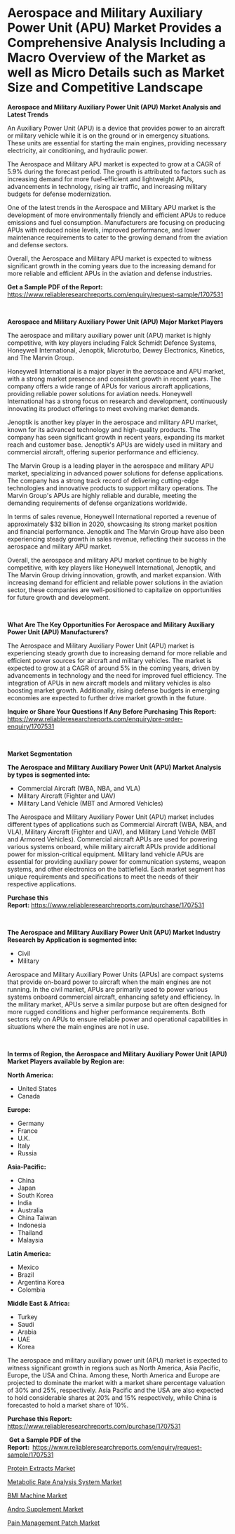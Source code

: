 <p><h1>Aerospace and Military Auxiliary Power Unit (APU) Market Provides a Comprehensive Analysis Including a Macro Overview of the Market as well as Micro Details such as Market Size and Competitive Landscape</h1></p><p><strong>Aerospace and Military Auxiliary Power Unit (APU) Market Analysis and Latest Trends</strong></p>
<p><p>An Auxiliary Power Unit (APU) is a device that provides power to an aircraft or military vehicle while it is on the ground or in emergency situations. These units are essential for starting the main engines, providing necessary electricity, air conditioning, and hydraulic power.</p><p>The Aerospace and Military APU market is expected to grow at a CAGR of 5.9% during the forecast period. The growth is attributed to factors such as increasing demand for more fuel-efficient and lightweight APUs, advancements in technology, rising air traffic, and increasing military budgets for defense modernization.</p><p>One of the latest trends in the Aerospace and Military APU market is the development of more environmentally friendly and efficient APUs to reduce emissions and fuel consumption. Manufacturers are focusing on producing APUs with reduced noise levels, improved performance, and lower maintenance requirements to cater to the growing demand from the aviation and defense sectors.</p><p>Overall, the Aerospace and Military APU market is expected to witness significant growth in the coming years due to the increasing demand for more reliable and efficient APUs in the aviation and defense industries.</p></p>
<p><strong>Get a Sample PDF of the Report:&nbsp;</strong> <a href="https://www.reliableresearchreports.com/enquiry/request-sample/1707531">https://www.reliableresearchreports.com/enquiry/request-sample/1707531</a></p>
<p>&nbsp;</p>
<p><strong>Aerospace and Military Auxiliary Power Unit (APU) Major Market Players</strong></p>
<p><p>The aerospace and military auxiliary power unit (APU) market is highly competitive, with key players including Falck Schmidt Defence Systems, Honeywell International, Jenoptik, Microturbo, Dewey Electronics, Kinetics, and The Marvin Group.</p><p>Honeywell International is a major player in the aerospace and APU market, with a strong market presence and consistent growth in recent years. The company offers a wide range of APUs for various aircraft applications, providing reliable power solutions for aviation needs. Honeywell International has a strong focus on research and development, continuously innovating its product offerings to meet evolving market demands.</p><p>Jenoptik is another key player in the aerospace and military APU market, known for its advanced technology and high-quality products. The company has seen significant growth in recent years, expanding its market reach and customer base. Jenoptik's APUs are widely used in military and commercial aircraft, offering superior performance and efficiency.</p><p>The Marvin Group is a leading player in the aerospace and military APU market, specializing in advanced power solutions for defense applications. The company has a strong track record of delivering cutting-edge technologies and innovative products to support military operations. The Marvin Group's APUs are highly reliable and durable, meeting the demanding requirements of defense organizations worldwide.</p><p>In terms of sales revenue, Honeywell International reported a revenue of approximately $32 billion in 2020, showcasing its strong market position and financial performance. Jenoptik and The Marvin Group have also been experiencing steady growth in sales revenue, reflecting their success in the aerospace and military APU market.</p><p>Overall, the aerospace and military APU market continue to be highly competitive, with key players like Honeywell International, Jenoptik, and The Marvin Group driving innovation, growth, and market expansion. With increasing demand for efficient and reliable power solutions in the aviation sector, these companies are well-positioned to capitalize on opportunities for future growth and development.</p></p>
<p>&nbsp;</p>
<p><strong>What Are The Key Opportunities For Aerospace and Military Auxiliary Power Unit (APU) Manufacturers?</strong></p>
<p><p>The Aerospace and Military Auxiliary Power Unit (APU) market is experiencing steady growth due to increasing demand for more reliable and efficient power sources for aircraft and military vehicles. The market is expected to grow at a CAGR of around 5% in the coming years, driven by advancements in technology and the need for improved fuel efficiency. The integration of APUs in new aircraft models and military vehicles is also boosting market growth. Additionally, rising defense budgets in emerging economies are expected to further drive market growth in the future.</p></p>
<p><strong>Inquire or Share Your Questions If Any Before Purchasing This Report:</strong> <a href="https://www.reliableresearchreports.com/enquiry/pre-order-enquiry/1707531">https://www.reliableresearchreports.com/enquiry/pre-order-enquiry/1707531</a></p>
<p>&nbsp;</p>
<p><strong>Market Segmentation</strong></p>
<p><strong>The Aerospace and Military Auxiliary Power Unit (APU) Market Analysis by types is segmented into:</strong></p>
<p><ul><li>Commercial Aircraft (WBA, NBA, and VLA)</li><li>Military Aircraft (Fighter and UAV)</li><li>Military Land Vehicle (MBT and Armored Vehicles)</li></ul></p>
<p><p>The Aerospace and Military Auxiliary Power Unit (APU) market includes different types of applications such as Commercial Aircraft (WBA, NBA, and VLA), Military Aircraft (Fighter and UAV), and Military Land Vehicle (MBT and Armored Vehicles). Commercial aircraft APUs are used for powering various systems onboard, while military aircraft APUs provide additional power for mission-critical equipment. Military land vehicle APUs are essential for providing auxiliary power for communication systems, weapon systems, and other electronics on the battlefield. Each market segment has unique requirements and specifications to meet the needs of their respective applications.</p></p>
<p><strong>Purchase this Report:&nbsp;</strong><a href="https://www.reliableresearchreports.com/purchase/1707531">https://www.reliableresearchreports.com/purchase/1707531</a></p>
<p>&nbsp;</p>
<p><strong>The Aerospace and Military Auxiliary Power Unit (APU) Market Industry Research by Application is segmented into:</strong></p>
<p><ul><li>Civil</li><li>Military</li></ul></p>
<p><p>Aerospace and Military Auxiliary Power Units (APUs) are compact systems that provide on-board power to aircraft when the main engines are not running. In the civil market, APUs are primarily used to power various systems onboard commercial aircraft, enhancing safety and efficiency. In the military market, APUs serve a similar purpose but are often designed for more rugged conditions and higher performance requirements. Both sectors rely on APUs to ensure reliable power and operational capabilities in situations where the main engines are not in use.</p></p>
<p>&nbsp;</p>
<p><strong>In terms of Region, the Aerospace and Military Auxiliary Power Unit (APU) Market Players available by Region are:</strong></p>
<p>
    <p> <strong> North America: </strong>
        <ul>
            <li>United States</li>
            <li>Canada</li>
        </ul>
        </p> 
    <p> <strong> Europe: </strong>
        <ul>
            <li>Germany</li>
            <li>France</li>
            <li>U.K.</li>
            <li>Italy</li>
            <li>Russia</li>
        </ul>
        </p> 
    <p> <strong> Asia-Pacific: </strong>
        <ul>
            <li>China</li>
            <li>Japan</li>
            <li>South Korea</li>
            <li>India</li>
            <li>Australia</li>
            <li>China Taiwan</li>
            <li>Indonesia</li>
            <li>Thailand</li>
            <li>Malaysia</li>
        </ul>
        </p> 
    <p> <strong> Latin America: </strong>
        <ul>
            <li>Mexico</li>
            <li>Brazil</li>
            <li>Argentina Korea</li>
            <li>Colombia</li>
        </ul>
        </p> 
    <p> <strong> Middle East & Africa: </strong>
        <ul>
            <li>Turkey</li>
            <li>Saudi</li>
            <li>Arabia</li>
            <li>UAE</li>
            <li>Korea</li>
        </ul>
    </p>
    </p>
<p><p>The aerospace and military auxiliary power unit (APU) market is expected to witness significant growth in regions such as North America, Asia Pacific, Europe, the USA and China. Among these, North America and Europe are projected to dominate the market with a market share percentage valuation of 30% and 25%, respectively. Asia Pacific and the USA are also expected to hold considerable shares at 20% and 15% respectively, while China is forecasted to hold a market share of 10%.</p></p>
<p><strong>Purchase this Report: </strong><a href="https://www.reliableresearchreports.com/purchase/1707531">https://www.reliableresearchreports.com/purchase/1707531</a></p>
<p>&nbsp;<strong>Get a Sample PDF of the Report:&nbsp;&nbsp;</strong><a href="https://www.reliableresearchreports.com/enquiry/request-sample/1707531">https://www.reliableresearchreports.com/enquiry/request-sample/1707531</a></p>
<p><strong></strong></p>
<p><p><a href="https://medium.com/@ericahamill/protein-extracts-market-trends-and-market-analysis-forecasted-for-period-2024-2031-a34d419582be">Protein Extracts Market</a></p><p><a href="https://medium.com/@ericahamill/decoding-metabolic-rate-analysis-system-market-metrics-market-share-trends-and-growth-patterns-55b9d4a658ba">Metabolic Rate Analysis System Market</a></p><p><a href="https://medium.com/@ericahamill/bmi-machine-market-insights-into-market-cagr-market-trends-and-growth-strategies-ae345bfc243a">BMI Machine Market</a></p><p><a href="https://medium.com/@ericahamill/andro-supplement-market-share-evolution-and-market-growth-trends-2024-2031-02d4e3c3e6d1">Andro Supplement Market</a></p><p><a href="https://medium.com/@ericahamill/decoding-pain-management-patch-market-metrics-market-share-trends-and-growth-patterns-606bcb21fe9e">Pain Management Patch Market</a></p></p>